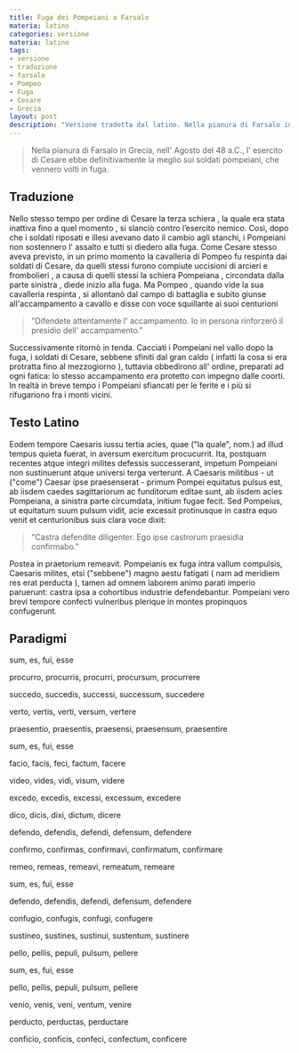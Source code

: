 ```yaml
---
title: Fuga dei Pompeiani a Farsalo
materia: latino
categories: versione
materia: latino
tags:
- versione
- traduzione
- farsalo
- Pompeo
- Fuga
- Cesare
- Grecia
layout: post
description: "Versione tradotta dal latino. Nella pianura di Farsalo in Grecia, nell' Agosto del 48 a.C., l' esercito di Cesare ebbe definitivamente la meglio sui soldati pompeiani, che vennero volti in fuga."
---
```

>Nella pianura di Farsalo in Grecia, nell' Agosto del 48 a.C., l' esercito di Cesare ebbe definitivamente la meglio sui soldati pompeiani, che vennero volti in fuga.

## Traduzione

Nello stesso tempo per ordine di Cesare la terza schiera , la quale era stata inattiva fino a quel momento , si slanciò contro l’esercito nemico. Così, dopo che i soldati riposati e illesi avevano dato il cambio agli stanchi, i Pompeiani non sostennero l' assalto e tutti si diedero alla fuga.  Come Cesare stesso aveva previsto, in un primo momento la cavalleria di Pompeo fu respinta dai soldati di Cesare, da quelli stessi furono compiute uccisioni di arcieri e frombolieri , a causa di quelli stessi la schiera Pompeiana , circondata dalla parte sinistra , diede inizio alla fuga. Ma Pompeo , quando vide la sua cavalleria respinta , si allontanò dal campo di battaglia e subito giunse all'accampamento a cavallo e disse con voce squillante ai suoi centurioni


>"Difendete attentamente l' accampamento. Io in persona rinforzerò il presidio dell' accampamento."


Successivamente ritornò in tenda. Cacciati i Pompeiani nel vallo dopo la fuga, i soldati di Cesare, sebbene sfiniti dal gran caldo ( infatti la cosa si era protratta fino al mezzogiorno ), tuttavia obbedirono all' ordine, preparati ad ogni fatica: lo stesso accampamento era protetto con impegno dalle coorti. In realtà in breve tempo i Pompeiani  sfiancati per le ferite e i più si rifugariono fra i monti vicini.
## Testo Latino
Eodem tempore Caesaris iussu tertia acies, quae ("la quale", nom.) ad illud tempus quieta fuerat, in aversum exercitum procucurrit. Ita, postquam recentes atque integri milites defessis successerant, impetum Pompeiani non sustinuerunt atque universi terga verterunt. A Caesaris militibus - ut ("come") Caesar ipse praesenserat - primum Pompei equitatus pulsus est, ab iisdem caedes sagittariorum ac funditorum editae sunt, ab iisdem acies Pompeiana, a sinistra parte circumdata, initium fugae fecit. Sed Pompeius, ut equitatum suum pulsum vidit, acie excessit protinusque in castra equo venit et centurionibus suis clara voce dixit: 

>"Castra defendite diligenter. Ego ipse castrorum praesidia confirmabo."

Postea in praetorium remeavit. Pompeianis ex fuga intra vallum compulsis, Caesaris milites, etsi ("sebbene") magno aestu fatigati ( nam ad meridiem res erat perducta ), tamen ad omnem laborem animo parati imperio paruerunt: castra ipsa a cohortibus industrie defendebantur. Pompeiani vero brevi tempore confecti vulneribus plerique in montes propinquos confugerunt.

## Paradigmi

sum, es, fui, esse

procurro, procurris, procurri, procursum, procurrere

succedo, succedis, successi, successum, succedere

verto, vertis, verti, versum, vertere

praesentio, praesentis, praesensi, praesensum, praesentire

sum, es, fui, esse

facio, facis, feci, factum, facere

video, vides, vidi, visum, videre

excedo, excedis, excessi, excessum, excedere

dico, dicis, dixi, dictum, dicere

defendo, defendis, defendi, defensum, defendere

confirmo, confirmas, confirmavi, confirmatum, confirmare

remeo, remeas, remeavi, remeatum, remeare

sum, es, fui, esse

defendo, defendis, defendi, defensum, defendere

confugio, confugis, confugi, confugere

sustineo, sustines, sustinui, sustentum, sustinere

pello, pellis, pepuli, pulsum, pellere

sum, es, fui, esse

pello, pellis, pepuli, pulsum, pellere

venio, venis, veni, ventum, venire

perducto, perductas, perductare

conficio, conficis, confeci, confectum, conficere